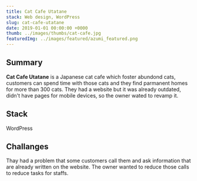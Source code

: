 ```yaml
---
title: Cat Cafe Utatane
stack: Web design, WordPress
slug: cat-cafe-utatane
date: 2019-01-01 00:00:00 +0000
thumb: ../images/thumbs/cat-cafe.jpg
featuredImg: ../images/featured/azumi_featured.png
---
```


## Summary

**Cat Cafe Utatane** is a Japanese cat cafe which foster abundond cats, customers can spend time with those cats and they find parmanent homes for more than 300 cats. They had a website but it was already outdated, didn't have pages for mobile devices, so the owner wated to revamp it.

## Stack

WordPress

## Challanges

Thay had a problem that some customers call them and ask information that are already written on the website. The owner wanted to reduce those calls to reduce tasks for staffs.
